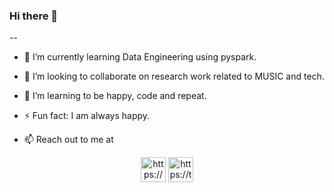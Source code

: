 ### Hi there 👋

--


- 🌱 I’m currently learning Data Engineering using pyspark.
- 👯 I’m looking to collaborate on research work related to MUSIC and tech.
- 🤔 I’m learning to be happy, code and repeat.
- ⚡ Fun fact: I am always happy.

- 📫 Reach out to me at
<p align="center">
  <a href="https://www.linkedin.com/in/miniamisha/" target="blank"><img align="center" src="https://cdn.jsdelivr.net/npm/simple-icons@3.0.1/icons/linkedin.svg" alt="https://www.linkedin.com/in/miniamisha/" height="40" width="40" /></a>
 <a href="https://twitter.com/miniamisha" target="blank"><img align="center" src="https://cdn.jsdelivr.net/npm/simple-icons@3.0.1/icons/twitter.svg" alt="https://twitter.com/miniamisha" height="40" width="40" /></a>
  </p>
